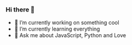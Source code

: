### Hi there 👋

- 🔭 I’m currently working on something cool
- 🌱 I’m currently learning everything
- 💬 Ask me about JavaScript, Python and Love


